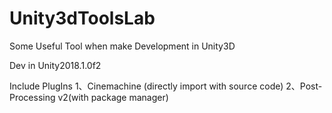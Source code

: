 # Unity3dToolsLab
Some Useful Tool when make Development in Unity3D

Dev in Unity2018.1.0f2

Include PlugIns
1、Cinemachine (directly import with source code)
2、Post-Processing v2(with package manager)
